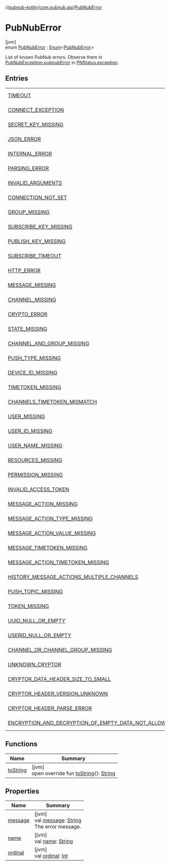 //[pubnub-kotlin](../../../index.md)/[com.pubnub.api](../index.md)/[PubNubError](index.md)

# PubNubError

[jvm]\
enum [PubNubError](index.md) : [Enum](https://kotlinlang.org/api/latest/jvm/stdlib/kotlin/-enum/index.html)&lt;[PubNubError](index.md)&gt; 

List of known PubNub errors. Observe them in [PubNubException.pubnubError](../-pub-nub-exception/pubnub-error.md) in [PNStatus.exception](../../com.pubnub.api.models.consumer/-p-n-status/exception.md).

## Entries

| | |
|---|---|
| [TIMEOUT](-t-i-m-e-o-u-t/index.md) | [jvm]<br>[TIMEOUT](-t-i-m-e-o-u-t/index.md) |
| [CONNECT_EXCEPTION](-c-o-n-n-e-c-t_-e-x-c-e-p-t-i-o-n/index.md) | [jvm]<br>[CONNECT_EXCEPTION](-c-o-n-n-e-c-t_-e-x-c-e-p-t-i-o-n/index.md) |
| [SECRET_KEY_MISSING](-s-e-c-r-e-t_-k-e-y_-m-i-s-s-i-n-g/index.md) | [jvm]<br>[SECRET_KEY_MISSING](-s-e-c-r-e-t_-k-e-y_-m-i-s-s-i-n-g/index.md) |
| [JSON_ERROR](-j-s-o-n_-e-r-r-o-r/index.md) | [jvm]<br>[JSON_ERROR](-j-s-o-n_-e-r-r-o-r/index.md) |
| [INTERNAL_ERROR](-i-n-t-e-r-n-a-l_-e-r-r-o-r/index.md) | [jvm]<br>[INTERNAL_ERROR](-i-n-t-e-r-n-a-l_-e-r-r-o-r/index.md) |
| [PARSING_ERROR](-p-a-r-s-i-n-g_-e-r-r-o-r/index.md) | [jvm]<br>[PARSING_ERROR](-p-a-r-s-i-n-g_-e-r-r-o-r/index.md) |
| [INVALID_ARGUMENTS](-i-n-v-a-l-i-d_-a-r-g-u-m-e-n-t-s/index.md) | [jvm]<br>[INVALID_ARGUMENTS](-i-n-v-a-l-i-d_-a-r-g-u-m-e-n-t-s/index.md) |
| [CONNECTION_NOT_SET](-c-o-n-n-e-c-t-i-o-n_-n-o-t_-s-e-t/index.md) | [jvm]<br>[CONNECTION_NOT_SET](-c-o-n-n-e-c-t-i-o-n_-n-o-t_-s-e-t/index.md) |
| [GROUP_MISSING](-g-r-o-u-p_-m-i-s-s-i-n-g/index.md) | [jvm]<br>[GROUP_MISSING](-g-r-o-u-p_-m-i-s-s-i-n-g/index.md) |
| [SUBSCRIBE_KEY_MISSING](-s-u-b-s-c-r-i-b-e_-k-e-y_-m-i-s-s-i-n-g/index.md) | [jvm]<br>[SUBSCRIBE_KEY_MISSING](-s-u-b-s-c-r-i-b-e_-k-e-y_-m-i-s-s-i-n-g/index.md) |
| [PUBLISH_KEY_MISSING](-p-u-b-l-i-s-h_-k-e-y_-m-i-s-s-i-n-g/index.md) | [jvm]<br>[PUBLISH_KEY_MISSING](-p-u-b-l-i-s-h_-k-e-y_-m-i-s-s-i-n-g/index.md) |
| [SUBSCRIBE_TIMEOUT](-s-u-b-s-c-r-i-b-e_-t-i-m-e-o-u-t/index.md) | [jvm]<br>[SUBSCRIBE_TIMEOUT](-s-u-b-s-c-r-i-b-e_-t-i-m-e-o-u-t/index.md) |
| [HTTP_ERROR](-h-t-t-p_-e-r-r-o-r/index.md) | [jvm]<br>[HTTP_ERROR](-h-t-t-p_-e-r-r-o-r/index.md) |
| [MESSAGE_MISSING](-m-e-s-s-a-g-e_-m-i-s-s-i-n-g/index.md) | [jvm]<br>[MESSAGE_MISSING](-m-e-s-s-a-g-e_-m-i-s-s-i-n-g/index.md) |
| [CHANNEL_MISSING](-c-h-a-n-n-e-l_-m-i-s-s-i-n-g/index.md) | [jvm]<br>[CHANNEL_MISSING](-c-h-a-n-n-e-l_-m-i-s-s-i-n-g/index.md) |
| [CRYPTO_ERROR](-c-r-y-p-t-o_-e-r-r-o-r/index.md) | [jvm]<br>[CRYPTO_ERROR](-c-r-y-p-t-o_-e-r-r-o-r/index.md) |
| [STATE_MISSING](-s-t-a-t-e_-m-i-s-s-i-n-g/index.md) | [jvm]<br>[STATE_MISSING](-s-t-a-t-e_-m-i-s-s-i-n-g/index.md) |
| [CHANNEL_AND_GROUP_MISSING](-c-h-a-n-n-e-l_-a-n-d_-g-r-o-u-p_-m-i-s-s-i-n-g/index.md) | [jvm]<br>[CHANNEL_AND_GROUP_MISSING](-c-h-a-n-n-e-l_-a-n-d_-g-r-o-u-p_-m-i-s-s-i-n-g/index.md) |
| [PUSH_TYPE_MISSING](-p-u-s-h_-t-y-p-e_-m-i-s-s-i-n-g/index.md) | [jvm]<br>[PUSH_TYPE_MISSING](-p-u-s-h_-t-y-p-e_-m-i-s-s-i-n-g/index.md) |
| [DEVICE_ID_MISSING](-d-e-v-i-c-e_-i-d_-m-i-s-s-i-n-g/index.md) | [jvm]<br>[DEVICE_ID_MISSING](-d-e-v-i-c-e_-i-d_-m-i-s-s-i-n-g/index.md) |
| [TIMETOKEN_MISSING](-t-i-m-e-t-o-k-e-n_-m-i-s-s-i-n-g/index.md) | [jvm]<br>[TIMETOKEN_MISSING](-t-i-m-e-t-o-k-e-n_-m-i-s-s-i-n-g/index.md) |
| [CHANNELS_TIMETOKEN_MISMATCH](-c-h-a-n-n-e-l-s_-t-i-m-e-t-o-k-e-n_-m-i-s-m-a-t-c-h/index.md) | [jvm]<br>[CHANNELS_TIMETOKEN_MISMATCH](-c-h-a-n-n-e-l-s_-t-i-m-e-t-o-k-e-n_-m-i-s-m-a-t-c-h/index.md) |
| [USER_MISSING](-u-s-e-r_-m-i-s-s-i-n-g/index.md) | [jvm]<br>[USER_MISSING](-u-s-e-r_-m-i-s-s-i-n-g/index.md) |
| [USER_ID_MISSING](-u-s-e-r_-i-d_-m-i-s-s-i-n-g/index.md) | [jvm]<br>[USER_ID_MISSING](-u-s-e-r_-i-d_-m-i-s-s-i-n-g/index.md) |
| [USER_NAME_MISSING](-u-s-e-r_-n-a-m-e_-m-i-s-s-i-n-g/index.md) | [jvm]<br>[USER_NAME_MISSING](-u-s-e-r_-n-a-m-e_-m-i-s-s-i-n-g/index.md) |
| [RESOURCES_MISSING](-r-e-s-o-u-r-c-e-s_-m-i-s-s-i-n-g/index.md) | [jvm]<br>[RESOURCES_MISSING](-r-e-s-o-u-r-c-e-s_-m-i-s-s-i-n-g/index.md) |
| [PERMISSION_MISSING](-p-e-r-m-i-s-s-i-o-n_-m-i-s-s-i-n-g/index.md) | [jvm]<br>[PERMISSION_MISSING](-p-e-r-m-i-s-s-i-o-n_-m-i-s-s-i-n-g/index.md) |
| [INVALID_ACCESS_TOKEN](-i-n-v-a-l-i-d_-a-c-c-e-s-s_-t-o-k-e-n/index.md) | [jvm]<br>[INVALID_ACCESS_TOKEN](-i-n-v-a-l-i-d_-a-c-c-e-s-s_-t-o-k-e-n/index.md) |
| [MESSAGE_ACTION_MISSING](-m-e-s-s-a-g-e_-a-c-t-i-o-n_-m-i-s-s-i-n-g/index.md) | [jvm]<br>[MESSAGE_ACTION_MISSING](-m-e-s-s-a-g-e_-a-c-t-i-o-n_-m-i-s-s-i-n-g/index.md) |
| [MESSAGE_ACTION_TYPE_MISSING](-m-e-s-s-a-g-e_-a-c-t-i-o-n_-t-y-p-e_-m-i-s-s-i-n-g/index.md) | [jvm]<br>[MESSAGE_ACTION_TYPE_MISSING](-m-e-s-s-a-g-e_-a-c-t-i-o-n_-t-y-p-e_-m-i-s-s-i-n-g/index.md) |
| [MESSAGE_ACTION_VALUE_MISSING](-m-e-s-s-a-g-e_-a-c-t-i-o-n_-v-a-l-u-e_-m-i-s-s-i-n-g/index.md) | [jvm]<br>[MESSAGE_ACTION_VALUE_MISSING](-m-e-s-s-a-g-e_-a-c-t-i-o-n_-v-a-l-u-e_-m-i-s-s-i-n-g/index.md) |
| [MESSAGE_TIMETOKEN_MISSING](-m-e-s-s-a-g-e_-t-i-m-e-t-o-k-e-n_-m-i-s-s-i-n-g/index.md) | [jvm]<br>[MESSAGE_TIMETOKEN_MISSING](-m-e-s-s-a-g-e_-t-i-m-e-t-o-k-e-n_-m-i-s-s-i-n-g/index.md) |
| [MESSAGE_ACTION_TIMETOKEN_MISSING](-m-e-s-s-a-g-e_-a-c-t-i-o-n_-t-i-m-e-t-o-k-e-n_-m-i-s-s-i-n-g/index.md) | [jvm]<br>[MESSAGE_ACTION_TIMETOKEN_MISSING](-m-e-s-s-a-g-e_-a-c-t-i-o-n_-t-i-m-e-t-o-k-e-n_-m-i-s-s-i-n-g/index.md) |
| [HISTORY_MESSAGE_ACTIONS_MULTIPLE_CHANNELS](-h-i-s-t-o-r-y_-m-e-s-s-a-g-e_-a-c-t-i-o-n-s_-m-u-l-t-i-p-l-e_-c-h-a-n-n-e-l-s/index.md) | [jvm]<br>[HISTORY_MESSAGE_ACTIONS_MULTIPLE_CHANNELS](-h-i-s-t-o-r-y_-m-e-s-s-a-g-e_-a-c-t-i-o-n-s_-m-u-l-t-i-p-l-e_-c-h-a-n-n-e-l-s/index.md) |
| [PUSH_TOPIC_MISSING](-p-u-s-h_-t-o-p-i-c_-m-i-s-s-i-n-g/index.md) | [jvm]<br>[PUSH_TOPIC_MISSING](-p-u-s-h_-t-o-p-i-c_-m-i-s-s-i-n-g/index.md) |
| [TOKEN_MISSING](-t-o-k-e-n_-m-i-s-s-i-n-g/index.md) | [jvm]<br>[TOKEN_MISSING](-t-o-k-e-n_-m-i-s-s-i-n-g/index.md) |
| [UUID_NULL_OR_EMPTY](-u-u-i-d_-n-u-l-l_-o-r_-e-m-p-t-y/index.md) | [jvm]<br>[UUID_NULL_OR_EMPTY](-u-u-i-d_-n-u-l-l_-o-r_-e-m-p-t-y/index.md) |
| [USERID_NULL_OR_EMPTY](-u-s-e-r-i-d_-n-u-l-l_-o-r_-e-m-p-t-y/index.md) | [jvm]<br>[USERID_NULL_OR_EMPTY](-u-s-e-r-i-d_-n-u-l-l_-o-r_-e-m-p-t-y/index.md) |
| [CHANNEL_OR_CHANNEL_GROUP_MISSING](-c-h-a-n-n-e-l_-o-r_-c-h-a-n-n-e-l_-g-r-o-u-p_-m-i-s-s-i-n-g/index.md) | [jvm]<br>[CHANNEL_OR_CHANNEL_GROUP_MISSING](-c-h-a-n-n-e-l_-o-r_-c-h-a-n-n-e-l_-g-r-o-u-p_-m-i-s-s-i-n-g/index.md) |
| [UNKNOWN_CRYPTOR](-u-n-k-n-o-w-n_-c-r-y-p-t-o-r/index.md) | [jvm]<br>[UNKNOWN_CRYPTOR](-u-n-k-n-o-w-n_-c-r-y-p-t-o-r/index.md) |
| [CRYPTOR_DATA_HEADER_SIZE_TO_SMALL](-c-r-y-p-t-o-r_-d-a-t-a_-h-e-a-d-e-r_-s-i-z-e_-t-o_-s-m-a-l-l/index.md) | [jvm]<br>[CRYPTOR_DATA_HEADER_SIZE_TO_SMALL](-c-r-y-p-t-o-r_-d-a-t-a_-h-e-a-d-e-r_-s-i-z-e_-t-o_-s-m-a-l-l/index.md) |
| [CRYPTOR_HEADER_VERSION_UNKNOWN](-c-r-y-p-t-o-r_-h-e-a-d-e-r_-v-e-r-s-i-o-n_-u-n-k-n-o-w-n/index.md) | [jvm]<br>[CRYPTOR_HEADER_VERSION_UNKNOWN](-c-r-y-p-t-o-r_-h-e-a-d-e-r_-v-e-r-s-i-o-n_-u-n-k-n-o-w-n/index.md) |
| [CRYPTOR_HEADER_PARSE_ERROR](-c-r-y-p-t-o-r_-h-e-a-d-e-r_-p-a-r-s-e_-e-r-r-o-r/index.md) | [jvm]<br>[CRYPTOR_HEADER_PARSE_ERROR](-c-r-y-p-t-o-r_-h-e-a-d-e-r_-p-a-r-s-e_-e-r-r-o-r/index.md) |
| [ENCRYPTION_AND_DECRYPTION_OF_EMPTY_DATA_NOT_ALLOWED](-e-n-c-r-y-p-t-i-o-n_-a-n-d_-d-e-c-r-y-p-t-i-o-n_-o-f_-e-m-p-t-y_-d-a-t-a_-n-o-t_-a-l-l-o-w-e-d/index.md) | [jvm]<br>[ENCRYPTION_AND_DECRYPTION_OF_EMPTY_DATA_NOT_ALLOWED](-e-n-c-r-y-p-t-i-o-n_-a-n-d_-d-e-c-r-y-p-t-i-o-n_-o-f_-e-m-p-t-y_-d-a-t-a_-n-o-t_-a-l-l-o-w-e-d/index.md) |

## Functions

| Name | Summary |
|---|---|
| [toString](to-string.md) | [jvm]<br>open override fun [toString](to-string.md)(): [String](https://kotlinlang.org/api/latest/jvm/stdlib/kotlin/-string/index.html) |

## Properties

| Name | Summary |
|---|---|
| [message](message.md) | [jvm]<br>val [message](message.md): [String](https://kotlinlang.org/api/latest/jvm/stdlib/kotlin/-string/index.html)<br>The error message. |
| [name](../../com.pubnub.api.models.consumer.objects.membership/-p-n-channel-details-level/-c-h-a-n-n-e-l_-w-i-t-h_-c-u-s-t-o-m/index.md#-372974862%2FProperties%2F-1216412040) | [jvm]<br>val [name](../../com.pubnub.api.models.consumer.objects.membership/-p-n-channel-details-level/-c-h-a-n-n-e-l_-w-i-t-h_-c-u-s-t-o-m/index.md#-372974862%2FProperties%2F-1216412040): [String](https://kotlinlang.org/api/latest/jvm/stdlib/kotlin/-string/index.html) |
| [ordinal](../../com.pubnub.api.models.consumer.objects.membership/-p-n-channel-details-level/-c-h-a-n-n-e-l_-w-i-t-h_-c-u-s-t-o-m/index.md#-739389684%2FProperties%2F-1216412040) | [jvm]<br>val [ordinal](../../com.pubnub.api.models.consumer.objects.membership/-p-n-channel-details-level/-c-h-a-n-n-e-l_-w-i-t-h_-c-u-s-t-o-m/index.md#-739389684%2FProperties%2F-1216412040): [Int](https://kotlinlang.org/api/latest/jvm/stdlib/kotlin/-int/index.html) |
